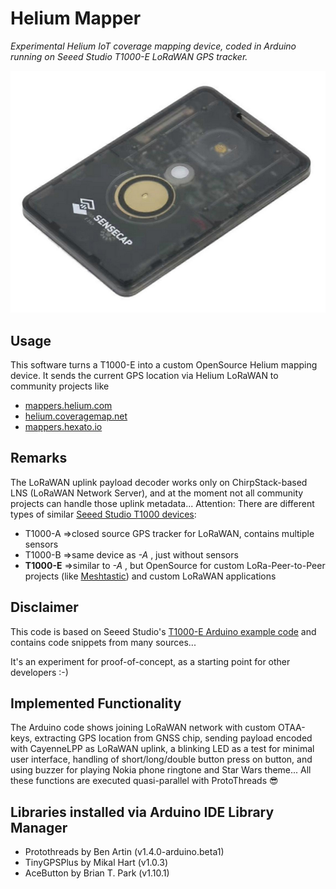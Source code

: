 
# Helium Mapper
*Experimental Helium IoT coverage mapping device,
coded in Arduino running on Seeed Studio T1000-E LoRaWAN GPS tracker.*

![Seeed Studio T1000-E LoRaWAN GPS tracker](img/SeeedStudio_T1000-E.png)

## Usage
This software turns a T1000-E into a custom OpenSource Helium mapping device.
It sends the current GPS location via Helium LoRaWAN to community projects like

- [mappers.helium.com](https://docs.helium.com/iot/coverage-mapping/)
- [helium.coveragemap.net](https://www.coveragemap.net/2024/02/28/mapping-with-chirpstack/)
- [mappers.hexato.io](https://mappers.hexato.io/docs)

## Remarks
The LoRaWAN uplink payload decoder works only on ChirpStack-based LNS (LoRaWAN Network Server),
and at the moment not all community projects can handle those uplink metadata...
Attention: There are different types of similar [Seeed Studio T1000 devices](https://wiki.seeedstudio.com/SenseCAP_T1000_tracker/Introduction/):
- T1000-A =>closed source GPS tracker for LoRaWAN, contains multiple sensors
- T1000-B =>same device as *-A* , just without sensors
- **T1000-E** =>similar to *-A* , but OpenSource for custom LoRa-Peer-to-Peer projects (like [Meshtastic](https://meshtastic.org/)) and custom LoRaWAN applications

## Disclaimer
This code is based on Seeed Studio's  [T1000-E Arduino example code](https://wiki.seeedstudio.com/t1000_e_arduino_examples/)
 and contains code snippets from many sources...
 
 It's an experiment for proof-of-concept,
 as a starting point for other developers :-)

## Implemented Functionality
The Arduino code shows joining LoRaWAN network with custom OTAA-keys,
extracting GPS location from GNSS chip,
sending payload encoded with CayenneLPP as LoRaWAN uplink,
a blinking LED as a test for minimal user interface,
handling of short/long/double button press on button,
and using buzzer for playing Nokia phone ringtone and Star Wars theme...
All these functions are executed quasi-parallel with ProtoThreads :sunglasses: 

## Libraries installed via Arduino IDE Library Manager
- Protothreads by Ben Artin (v1.4.0-arduino.beta1)
- TinyGPSPlus by Mikal Hart (v1.0.3)
- AceButton by Brian T. Park (v1.10.1)

